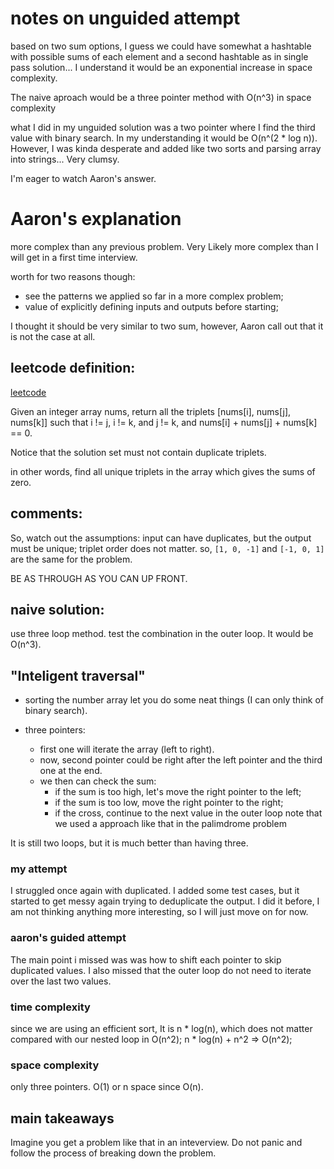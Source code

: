 # notes on unguided attempt

based on two sum options, I guess we could have somewhat a hashtable with possible sums of each element and a second hashtable as in single pass solution... I understand it would be an exponential increase in space complexity.

The naive aproach would be a three pointer method with O(n^3) in space complexity

what I did in my unguided solution was a two pointer where I find the third value with binary search. In my understanding it would be O(n^(2 \* log n)). However, I was kinda desperate and added like two sorts and parsing array into strings... Very clumsy.

I'm eager to watch Aaron's answer.

# Aaron's explanation

more complex than any previous problem. Very Likely more complex than I will get in a first time interview.

worth for two reasons though:

- see the patterns we applied so far in a more complex problem;
- value of explicitly defining inputs and outputs before starting;

I thought it should be very similar to two sum, however, Aaron call out that it is not the case at all.

## leetcode definition:

[leetcode](https://leetcode.com/problems/3sum/)

Given an integer array nums, return all the triplets [nums[i], nums[j], nums[k]] such that i != j, i != k, and j != k, and nums[i] + nums[j] + nums[k] == 0.

Notice that the solution set must not contain duplicate triplets.

in other words, find all unique triplets in the array which gives the sums of zero.

## comments:
So, watch out the assumptions: input can have duplicates, but the output must be unique;
triplet order does not matter.
so, ``[1, 0, -1]`` and ``[-1, 0, 1]`` are the same for the problem.

BE AS THROUGH AS YOU CAN UP FRONT.

## naive solution:
use three loop method. test the combination in the outer loop. It would be O(n^3).

## "Inteligent traversal"
- sorting the number array let you do some neat things (I can only think of binary search).

- three pointers:
  - first one will iterate the array (left to right).
  - now, second pointer could be right after the left pointer and the third one at the end.
  - we then can check the sum:
      - if the sum is too high, let's move the right pointer to the left;
      - if the sum is too low, move the right pointer to the right;
      - if the cross, continue to the next value in the outer loop
note that we used a approach like that in the palimdrome problem

It is still two loops, but it is much better than having three.

### my attempt
I struggled once again with duplicated. I added some test cases, but it started to get messy again trying to deduplicate the output. I did it before, I am not thinking anything more interesting, so I will just move on for now.

### aaron's guided attempt
The main point i missed was was how to shift each pointer to skip duplicated values. I also missed that the outer loop do not need to iterate over the last two values.

### time complexity
since we are using an efficient sort, It is n * log(n), which does not matter compared with our nested loop in O(n^2);
n * log(n) + n^2 => O(n^2);
### space complexity
only three pointers. O(1)
or
n space since O(n).

## main takeaways
Imagine you get a problem like that in an inteverview. Do not panic and follow the process of breaking down the problem.
